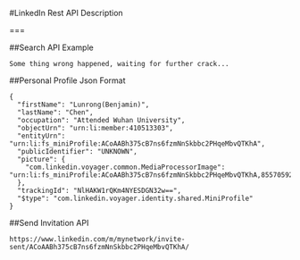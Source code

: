 #LinkedIn Rest API Description

===

##Search API Example
```
Some thing wrong happened, waiting for further crack...
```

##Personal Profile Json Format
```
{
  "firstName": "Lunrong(Benjamin)",
  "lastName": "Chen",
  "occupation": "Attended Wuhan University",
  "objectUrn": "urn:li:member:410513303",
  "entityUrn": "urn:li:fs_miniProfile:ACoAABh375cB7ns6fzmNnSkbbc2PHqeMbvQTKhA",
  "publicIdentifier": "UNKNOWN",
  "picture": {
    "com.linkedin.voyager.common.MediaProcessorImage": "urn:li:fs_miniProfile:ACoAABh375cB7ns6fzmNnSkbbc2PHqeMbvQTKhA,855705924"
  },
  "trackingId": "NlHAKW1rQKm4NYESDGN32w==",
  "$type": "com.linkedin.voyager.identity.shared.MiniProfile"
}
```

##Send Invitation API
```
https://www.linkedin.com/m/mynetwork/invite-sent/ACoAABh375cB7ns6fzmNnSkbbc2PHqeMbvQTKhA/
```



